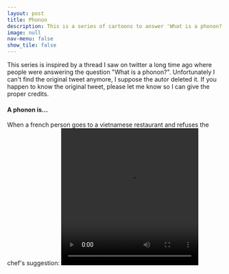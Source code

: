 ```yaml
---
layout: post
title: Phonon
description: This is a series of cartoons to answer 'What is a phonon?' Wrong answers only!
image: null
nav-menu: false
show_tile: false
---
```


This series is inspired by a thread I saw on twitter a long time ago where people were answering the question "What is a phonon?". Unfortunately I can't find the original tweet anymore, I suppose the autor deleted it. If you happen to know the original tweet, please let me know so I can give the proper credits.

<h4>A phonon is...</h4>
<!-- <p><span class="image right"><img src="{% link assets/images/ezgif.com-gif-maker.gif %}" alt="" /></span> -->
When a french person goes to a vietnamese restaurant and refuses the chef's suggestion:
<!-- <blockquote>Pho? Non!</blockquote> -->
<!-- </p> -->
<!-- <span class="image fit"><img src="{% link assets/images/pho.gif %}" alt="" /></span> -->

<video width="320" height="320" autoplay>
  <source src="0001-0093.mp4" type="video/mp4">
</video> 